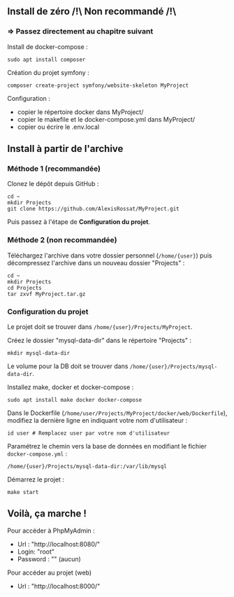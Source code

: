 ## Install de zéro /!\ Non recommandé /!\
### => Passez directement au chapitre suivant

Install de docker-compose : 

```console
sudo apt install composer
```

Création du projet symfony :

```console
composer create-project symfony/website-skeleton MyProject
```

Configuration : 
 - copier le répertoire docker dans MyProject/
 - copier le makefile et le docker-compose.yml dans MyProject/
 - copier ou écrire le .env.local

## Install à partir de l'archive 

### Méthode 1 (recommandée)

Clonez le dépôt depuis GitHub :

```console
cd ~
mkdir Projects
git clone https://github.com/AlexisRossat/MyProject.git
```

Puis passez à l'étape de **Configuration du projet**.

### Méthode 2 (non recommandée)

Téléchargez l'archive dans votre dossier personnel (`/home/{user}`) puis décompressez l'archive dans un nouveau dossier "Projects" : 

```console
cd ~
mkdir Projects 
cd Projects
tar zxvf MyProject.tar.gz
```

### Configuration du projet 
Le projet doit se trouver dans `/home/{user}/Projects/MyProject`.

Créez le dossier "mysql-data-dir" dans le répertoire "Projects" :

```console
mkdir mysql-data-dir
```

Le volume pour la DB doit se trouver dans `/home/{user}/Projects/mysql-data-dir`.

Installez make, docker et docker-compose :

```console
sudo apt install make docker docker-compose
```

Dans le Dockerfile (`/home/user/Projects/MyProject/docker/web/Dockerfile`), modifiez la dernière ligne en indiquant votre nom d'utilisateur :

```console
id user # Remplacez user par votre nom d'utilisateur
```

Paramétrez le chemin vers la base de données en modifiant le fichier `docker-compose.yml` :

```console
/home/{user}/Projects/mysql-data-dir:/var/lib/mysql
```

Démarrez le projet :

```console
make start
```

## Voilà, ça marche !

Pour accéder à PhpMyAdmin : 
 - Url : "http://localhost:8080/"
 - Login: "root"
 - Password : "" (aucun)

Pour accéder au projet (web)
 - Url : "http://localhost:8000/"
